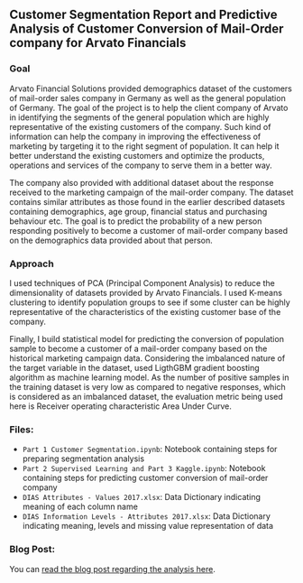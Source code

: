 ## Customer Segmentation Report and Predictive Analysis of Customer Conversion of Mail-Order company for Arvato Financials
### Goal
Arvato Financial Solutions provided demographics dataset of the customers of mail-order sales company in Germany as well as the general population of Germany. The goal of the project is to help the client company of Arvato in identifying the segments of the general population which are highly representative of the existing customers of the company. Such kind of information can help the company in improving the effectiveness of marketing by targeting it to the right segment of population. It can help it better understand the existing customers and optimize the products, operations and services of the company to serve them in a better way. 

The company also provided with additional dataset about the response received to the marketing campaign of the mail-order company. The dataset contains similar attributes as those found in the earlier described datasets containing demographics, age group, financial status and purchasing behaviour etc. The goal is to predict the probability of a new person responding positively to become a customer of mail-order company based on the demographics data provided about that person.

### Approach
I used techniques of PCA (Principal Component Analysis) to reduce the dimensionality of datasets provided by Arvato Financials. I used K-means clustering to identify population groups to see if some cluster can be highly representative of the characteristics of the existing customer base of the company. 

Finally, I build statistical model for predicting the conversion of population sample to become a customer of a mail-order company based on the historical marketing campaign data. Considering the imbalanced nature of the target variable in the dataset, used LigthGBM gradient boosting algorithm as machine learning model. As the number of positive samples in the training dataset is very low as compared to negative responses, which is considered as an imbalanced dataset, the evaluation metric being used here is Receiver operating characteristic Area Under Curve.

### Files:
- `Part 1 Customer Segmentation.ipynb`: Notebook containing steps for preparing segmentation analysis
- `Part 2 Supervised Learning and Part 3 Kaggle.ipynb`: Notebook containing steps for predicting customer conversion of mail-order company
- `DIAS Attributes - Values 2017.xlsx`: Data Dictionary indicating meaning of each column name
- `DIAS Information Levels - Attributes 2017.xlsx`: Data Dictionary indicating meaning, levels and missing value representation of data

### Blog Post:
You can [read the blog post regarding the analysis here](https://medium.com/@patelatharva/identifying-customer-segments-and-predicting-conversions-of-mail-order-sales-company-for-arvato-a139c66686f6).